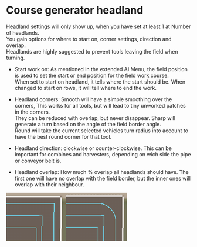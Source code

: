 # Course generator headland

  
Headland settings will only show up, when you have set at least 1 at Number of headlands.  
You gain options for where to start on, corner settings, direction and overlap.  
Headlands are highly suggested to prevent tools leaving the field when turning.  


  

- Start work on: As mentioned in the extended AI Menu, the field position is used to set the start or end position for the field work course.  
When set to start on headland, it tells where the start should be. When changed to start on rows, it will tell where to end the work.  

- Headland corners: Smooth will have a simple smoothing over the corners, This works for all tools, but will lead to tiny unworked patches in the corners.  
They can be reduced with overlap, but never disappear. Sharp will generate a turn based on the angle of the field border angle.  
Round will take the current selected vehicles turn radius into account to have the best round corner for that tool.  

- Headland direction: clockwise or counter-clockwise. This can be important for combines and harvesters, depending on wich side the pipe or conveyor belt is.  

- Headland overlap: How much % overlap all headlands should have. The first one will have no overlap with the field border, but the inner ones will overlap with their neighbour.  


![Image](../assets/images/sharproundcorner_0_0_330_130.png)

